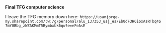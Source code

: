 **Final TFG computer science**

I leave the TFG memory down here:
`https://usanjorge-my.sharepoint.com/:w:/g/personal/alu_137353_usj_es/Eb0dF3H6ioxAsRTbq4S7mY0Bbg_zWZAKMmT5Bymbxbk6qw?e=eFeAsE`
